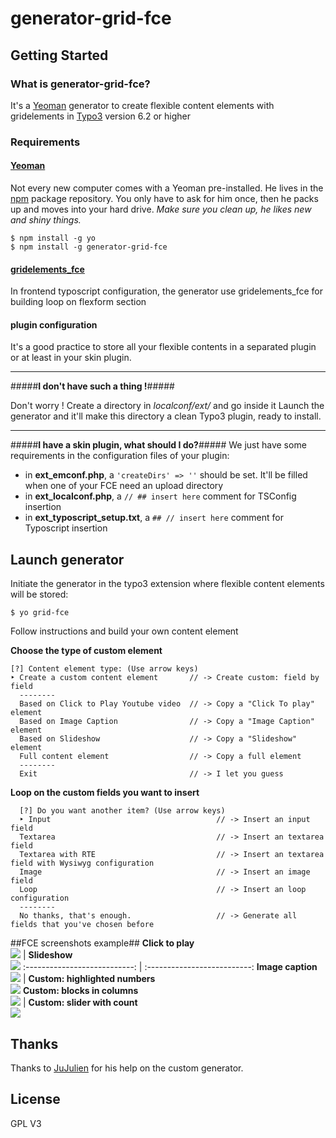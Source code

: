 # generator-grid-fce

## Getting Started

### What is generator-grid-fce?

It's a [Yeoman][1] generator to create flexible content elements with gridelements in [Typo3][2] version 6.2 or higher

### Requirements ###
#### [Yeoman][3] ####
Not every new computer comes with a Yeoman pre-installed. He lives in the [npm](https://npmjs.org) package repository. You only have to ask for him once, then he packs up and moves into your hard drive. *Make sure you clean up, he likes new and shiny things.*

```
$ npm install -g yo
$ npm install -g generator-grid-fce
```

#### [gridelements_fce][4] ####
In frontend typoscript configuration, the generator use gridelements_fce for building loop on flexform section

#### plugin configuration ####
It's a good practice to store all your flexible contents in a separated plugin or at least in your skin plugin.

--------------------------
#####**I don't have such a thing !**#####

Don't worry ! Create a directory in *localconf/ext/* and go inside it
Launch the generator and it'll make this directory a clean Typo3 plugin, ready to install.

--------------------------
#####**I have a skin plugin, what should I do?**#####
We just have some requirements in the configuration files of your plugin:

 - in **ext_emconf.php**, a `'createDirs' => ''` should be set. It'll be filled when one of your FCE need an upload directory
 - in **ext_localconf.php**, a `// ## insert here` comment for TSConfig insertion
 - in **ext_typoscript_setup.txt**, a `## // insert here` comment for Typoscript insertion


## Launch generator ##
Initiate the generator in the typo3 extension where flexible content elements will be stored:

```
$ yo grid-fce
```

Follow instructions and build your own content element

**Choose the type of custom element**
```
[?] Content element type: (Use arrow keys)
‣ Create a custom content element       // -> Create custom: field by field
  --------
  Based on Click to Play Youtube video  // -> Copy a "Click To play" element
  Based on Image Caption                // -> Copy a "Image Caption" element
  Based on Slideshow                    // -> Copy a "Slideshow" element
  Full content element                  // -> Copy a full element
  --------
  Exit                                  // -> I let you guess
```

**Loop on the custom fields you want to insert**
```
  [?] Do you want another item? (Use arrow keys)
  ‣ Input                                     // -> Insert an input field
  Textarea                                    // -> Insert an textarea field
  Textarea with RTE                           // -> Insert an textarea field with Wysiwyg configuration
  Image                                       // -> Insert an image field
  Loop                                        // -> Insert an loop configuration
  --------
  No thanks, that's enough.                   // -> Generate all fields that you've chosen before
```


##FCE screenshots example##
**Click to play**<br />![][5] | **Slideshow**<br />![][6]
:---------------------------: | :--------------------------:
**Image caption**<br >![][7] | **Custom: highlighted numbers**<br >![][8]
**Custom: blocks in columns**<br >![][9] | **Custom: slider with count**<br />![][10]

## Thanks ##
Thanks to [JuJulien][11] for his help on the custom generator.

## License ##
GPL V3


  [1]: http://yeoman.io
  [2]: http://typo3.org/
  [3]: http://yeoman.io
  [4]: http://typo3.org/extensions/repository/view/gridelements_fce
  [5]: https://raw.githubusercontent.com/Inouit/generator-grid-fce/screenshots/screenshots/clickToPlay.jpg
  [6]: https://raw.githubusercontent.com/Inouit/generator-grid-fce/screenshots/screenshots/slideshow.jpg
  [7]: https://raw.githubusercontent.com/Inouit/generator-grid-fce/screenshots/screenshots/imageCaption.jpg
  [8]: https://raw.githubusercontent.com/Inouit/generator-grid-fce/screenshots/screenshots/custom-3.jpg
  [9]: https://raw.githubusercontent.com/Inouit/generator-grid-fce/screenshots/screenshots/custom-1.jpg
  [10]: https://raw.githubusercontent.com/Inouit/generator-grid-fce/screenshots/screenshots/custom-2.jpg
  [11]: https://github.com/JuJulien